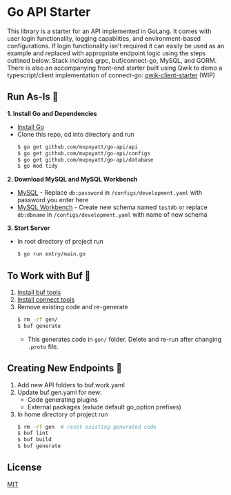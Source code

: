 
# Go API Starter

This library is a starter for an API implemented in GoLang. It comes with user login functionality, logging capablities, and environment-based configurations. If login functionality isn't required it can easily be used as an example and replaced with appropriate endpoint logic using the steps outlined below. Stack includes grpc, buf/connect-go, MySQL, and GORM. There is also an accompanying front-end starter built using Qwik to demo a typescript/client implementation of connect-go: [qwik-client-starter](https://github.com/mvpoyatt/qwik-client-starter) (WIP)

## Run As-Is :sake:

**1. Install Go and Dependencies**
- [Install Go](https://go.dev/doc/install)
- Clone this repo, cd into directory and run
	```bash
	$ go get github.com/mvpoyatt/go-api/api
	$ go get github.com/mvpoyatt/go-api/configs
	$ go get github.com/mvpoyatt/go-api/database
	$ go mod tidy
	```
	
**2. Download MySQL and MySQL Workbench**
- [MySQL](https://dev.mysql.com/downloads/mysql/) - Replace ```db:password``` in ```/configs/development.yaml``` with password you enter here
- [MySQL Workbench](https://dev.mysql.com/downloads/workbench/) - Create new schema named ```testdb``` or replace ```db:dbname``` in ```/configs/development.yaml``` with name of new schema

**3. Start Server**
- In root directory of project run
	```bash
	$ go run entry/main.go
	```

## To Work with Buf :volcano:

1. [Install buf tools](https://docs.buf.build/installation)
2. [Install connect tools](https://connect.build/docs/go/getting-started/)
3. Remove existing code and re-generate
	```bash
	$ rm -rf gen/
	$ buf generate
	```
	- This generates code in ```gen/``` folder. Delete and re-run after changing ```.proto``` file.

## Creating New Endpoints :electric_plug:

1. Add new API folders to buf.work.yaml
2. Update buf.gen.yaml for new:
	  - Code generating plugins
	  - External packages (exlude default go_option prefixes)
3. In home directory of project run
	```bash
	$ rm -rf gen  # reset existing generated code
	$ buf lint
	$ buf build
	$ buf generate
	```

## License

[MIT](https://choosealicense.com/licenses/mit/)